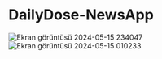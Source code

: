 # DailyDose-NewsApp
![Ekran görüntüsü 2024-05-15 234047](https://github.com/OmerFarukKarakoy/DailyDose-NewsApp/assets/156546037/91720121-f93c-455f-80eb-c27f60db7952)
![Ekran görüntüsü 2024-05-15 010233](https://github.com/OmerFarukKarakoy/DailyDose-NewsApp/assets/156546037/9e520c23-039e-4e33-a695-b6b94b50baa7)
